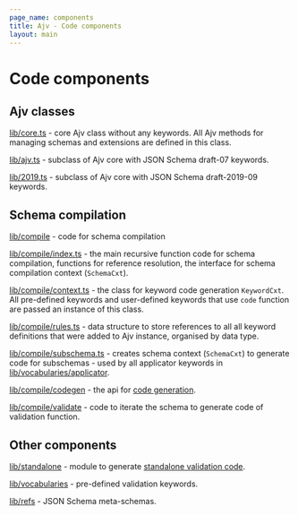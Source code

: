```yaml
---
page_name: components
title: Ajv - Code components
layout: main
---
```

# Code components

## Ajv classes

[lib/core.ts](../lib/core.ts) - core Ajv class without any keywords. All Ajv methods for managing schemas and extensions are defined in this class.

[lib/ajv.ts](../lib/ajv.ts) - subclass of Ajv core with JSON Schema draft-07 keywords.

[lib/2019.ts](../lib/2019.ts) - subclass of Ajv core with JSON Schema draft-2019-09 keywords.

## Schema compilation

[lib/compile](../lib/compile) - code for schema compilation

[lib/compile/index.ts](../lib/compile/index.ts) - the main recursive function code for schema compilation, functions for reference resolution, the interface for schema compilation context (`SchemaCxt`).

[lib/compile/context.ts](../lib/compile/context.ts) - the class for keyword code generation `KeywordCxt`. All pre-defined keywords and user-defined keywords that use `code` function are passed an instance of this class.

[lib/compile/rules.ts](../lib/compile/rules.ts) - data structure to store references to all all keyword definitions that were added to Ajv instance, organised by data type.

[lib/compile/subschema.ts](../lib/compile/subschema.ts) - creates schema context (`SchemaCxt`) to generate code for subschemas - used by all applicator keywords in [lib/vocabularies/applicator](../lib/vocabularies/applicator).

[lib/compile/codegen](../lib/compile/codegen) - the api for [code generation](./codegen.md).

[lib/compile/validate](../lib/compile/validate) - code to iterate the schema to generate code of validation function.

## Other components

[lib/standalone](../lib/standalone) - module to generate [standalone validation code](./standalone.md).

[lib/vocabularies](../lib/vocabularies) - pre-defined validation keywords.

[lib/refs](../lib/refs) - JSON Schema meta-schemas.
